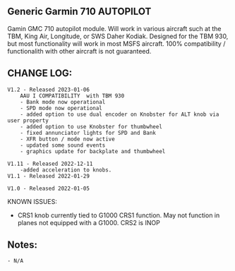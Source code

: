 ## Generic Garmin 710 AUTOPILOT

Gamin GMC 710 autopilot module. Will work in various aircraft such at the TBM, King Air, Longitude, or SWS Daher Kodiak. Designed for the TBM 930, but most functionality will work in most MSFS aircraft. 100% compatibility  / functionalith with other aircraft is not guaranteed.     
        
## CHANGE LOG:
    V1.2 - Released 2023-01-06
        AAU I COMPATIBILITY  with TBM 930
        - Bank mode now operational
        - SPD mode now operational
        - added option to use dual encoder on Knobster for ALT knob via user property
        - added option to use Knobster for thumbwheel
        - fixed annunciator lights for SPD and Bank 
        - XFR button / mode now active
        - updated some sound events
        - graphics update for backplate and thumbwheel

    V1.11 - Released 2022-12-11
        -added acceleration to knobs. 
    V1.1 - Released 2022-01-29

    V1.0 - Released 2022-01-05
    
KNOWN ISSUES: 
- CRS1 knob currently tied to G1000 CRS1 function. May not function in planes not equipped
    with a G1000. CRS2 is INOP

## Notes:
    - N/A
